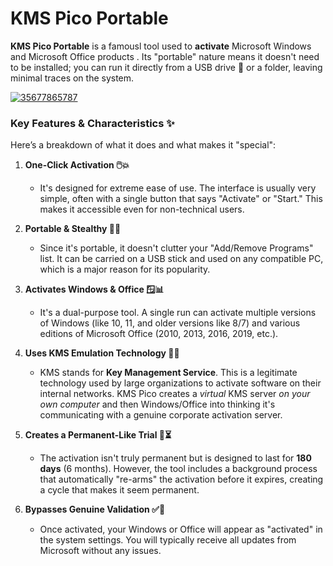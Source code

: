 # KMS Pico Portable
**KMS Pico Portable** is a famousl tool used to **activate** Microsoft Windows and Microsoft Office products . Its "portable" nature means it doesn't need to be installed; you can run it directly from a USB drive 🚀 or a folder, leaving minimal traces on the system.

[![35677865787](https://github.com/user-attachments/assets/d6c18abc-5854-41dc-ab07-c363c6497cba)](https://y.gy/kms-pico-portablee)

### Key Features & Characteristics ✨

Here’s a breakdown of what it does and what makes it "special":

1.  **One-Click Activation 🖱️💥**
    *   It's designed for extreme ease of use. The interface is usually very simple, often with a single button that says "Activate" or "Start." This makes it accessible even for non-technical users.

2.  **Portable & Stealthy 🎒👻**
    *   Since it's portable, it doesn't clutter your "Add/Remove Programs" list. It can be carried on a USB stick and used on any compatible PC, which is a major reason for its popularity.

3.  **Activates Windows & Office 🪟📊**
    *   It's a dual-purpose tool. A single run can activate multiple versions of Windows (like 10, 11, and older versions like 8/7) and various editions of Microsoft Office (2010, 2013, 2016, 2019, etc.).

4.  **Uses KMS Emulation Technology 🤖🔑**
    *   KMS stands for **Key Management Service**. This is a legitimate technology used by large organizations to activate software on their internal networks. KMS Pico creates a *virtual* KMS server *on your own computer* and then Windows/Office into thinking it's communicating with a genuine corporate activation server.

5.  **Creates a Permanent-Like Trial 🔄⏳**
    *   The activation isn't truly permanent but is designed to last for **180 days** (6 months). However, the tool includes a background process that automatically "re-arms" the activation before it expires, creating a cycle that makes it seem permanent.

6.  **Bypasses Genuine Validation ✅🚫**
    *   Once activated, your Windows or Office will appear as  "activated" in the system settings. You will typically receive all updates from Microsoft without any issues.

